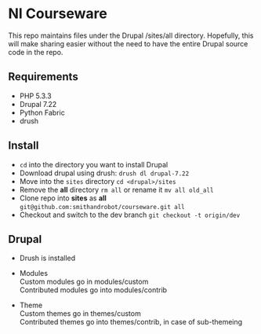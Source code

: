 NI Courseware
==========
This repo maintains files under the Drupal /sites/all directory. Hopefully, this will make sharing easier without the need to have the entire Drupal source code in the repo.

Requirements
---
* PHP 5.3.3
* Drupal 7.22
* Python Fabric
* drush

Install
---
* ```cd``` into the directory you want to install Drupal
* Download drupal using drush: ```drush dl drupal-7.22```
* Move into the ```sites``` directory ```cd <drupal>/sites```
* Remove the __all__ directory ```rm all``` or rename it ```mv all old_all```
* Clone repo into __sites__ as  __all__ ```git@github.com:smithandrobot/courseware.git all```
* Checkout and switch to the dev branch ```git checkout -t origin/dev```

Drupal
---
* Drush is installed

* Modules  
Custom modules go in modules/custom  
Contributed modules go into modules/contrib

* Theme  
Custom themes go in themes/custom  
Contributed themes go into themes/contrib, in case of sub-themeing